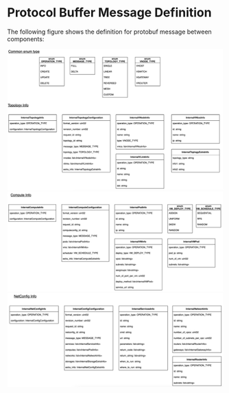 # Protocol Buffer Message Definition

The following figure shows the definition for protobuf message between components:

![protobuf message 1](images/protobuf-1.png)
![protobuf message 2](images/protobuf-2.png)
![protobuf message 3](images/protobuf-3.png)